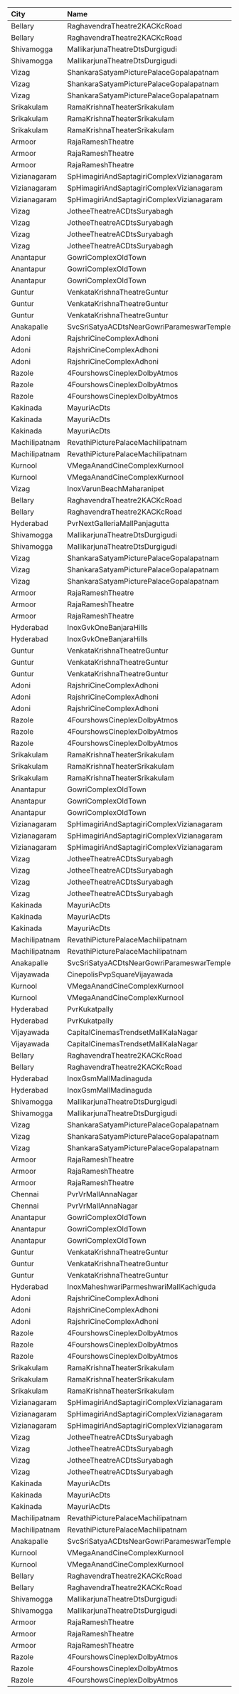 | City          | Name                                      |  Time | Type          | Price | Capacity | Booked |
| :------------ | :---------------------------------------- | ----: | :------------ | ----: | -------: | -----: |
| Bellary       | RaghavendraTheatre2KACKcRoad              | 10:30 | Diamond       |  200₹ |      150 |     45 |
| Bellary       | RaghavendraTheatre2KACKcRoad              | 10:30 | Gold          |  150₹ |      453 |    291 |
| Shivamogga    | MallikarjunaTheatreDtsDurgigudi           | 11:00 | Balcony       |  150₹ |      208 |    170 |
| Shivamogga    | MallikarjunaTheatreDtsDurgigudi           | 11:00 | First         |  100₹ |      312 |    208 |
| Vizag         | ShankaraSatyamPicturePalaceGopalapatnam   | 11:00 | Balcony       |  112₹ |      208 |    197 |
| Vizag         | ShankaraSatyamPicturePalaceGopalapatnam   | 11:00 | FirstClass    |   80₹ |       25 |     25 |
| Vizag         | ShankaraSatyamPicturePalaceGopalapatnam   | 11:00 | SecondClass   |   40₹ |       65 |     65 |
| Srikakulam    | RamaKrishnaTheaterSrikakulam              | 11:00 | Balcony       |  112₹ |      110 |     88 |
| Srikakulam    | RamaKrishnaTheaterSrikakulam              | 11:00 | FirstClass    |   67₹ |      213 |    190 |
| Srikakulam    | RamaKrishnaTheaterSrikakulam              | 11:00 | SecondClass   |   44₹ |      102 |    102 |
| Armoor        | RajaRameshTheatre                         | 11:00 | FirstClass    |  110₹ |      185 |    160 |
| Armoor        | RajaRameshTheatre                         | 11:00 | SecondClass   |   30₹ |      192 |    192 |
| Armoor        | RajaRameshTheatre                         | 11:00 | ThirdClass    |   10₹ |      275 |    275 |
| Vizianagaram  | SpHimagiriAndSaptagiriComplexVizianagaram | 11:00 | Balcony       |  112₹ |      218 |    111 |
| Vizianagaram  | SpHimagiriAndSaptagiriComplexVizianagaram | 11:00 | FirstClass    |   67₹ |       43 |     21 |
| Vizianagaram  | SpHimagiriAndSaptagiriComplexVizianagaram | 11:00 | SecondClass   |   44₹ |       72 |     36 |
| Vizag         | JotheeTheatreACDtsSuryabagh               | 11:00 | ClassCircle   |  112₹ |      288 |    157 |
| Vizag         | JotheeTheatreACDtsSuryabagh               | 11:00 | JotheeCircle  |   67₹ |      236 |    118 |
| Vizag         | JotheeTheatreACDtsSuryabagh               | 11:00 | PopularCircle |   67₹ |       92 |     46 |
| Vizag         | JotheeTheatreACDtsSuryabagh               | 11:00 | JanathaCircle |   44₹ |      167 |     84 |
| Anantapur     | GowriComplexOldTown                       | 11:15 | Platinum      |  110₹ |      412 |    234 |
| Anantapur     | GowriComplexOldTown                       | 11:15 | Gold          |   70₹ |      120 |     75 |
| Anantapur     | GowriComplexOldTown                       | 11:15 | Silver        |   30₹ |      110 |    110 |
| Guntur        | VenkataKrishnaTheatreGuntur               | 11:15 | FirstClass    |  100₹ |      236 |    236 |
| Guntur        | VenkataKrishnaTheatreGuntur               | 11:15 | SecondClass   |   60₹ |       59 |     59 |
| Guntur        | VenkataKrishnaTheatreGuntur               | 11:15 | ThirdClass    |   40₹ |       68 |     68 |
| Anakapalle    | SvcSriSatyaACDtsNearGowriParameswarTemple | 11:15 | FirstClass    |  112₹ |      345 |    173 |
| Adoni         | RajshriCineComplexAdhoni                  | 11:20 | Balcony       |  150₹ |       50 |     26 |
| Adoni         | RajshriCineComplexAdhoni                  | 11:20 | FirstClass    |  100₹ |      193 |     97 |
| Adoni         | RajshriCineComplexAdhoni                  | 11:20 | SecondClass   |   60₹ |       50 |     25 |
| Razole        | 4FourshowsCineplexDolbyAtmos              | 11:20 | Platinum      |  200₹ |       20 |     20 |
| Razole        | 4FourshowsCineplexDolbyAtmos              | 11:20 | Gold          |  100₹ |      350 |    350 |
| Razole        | 4FourshowsCineplexDolbyAtmos              | 11:20 | Silver        |  100₹ |       30 |     30 |
| Kakinada      | MayuriAcDts                               | 11:30 | FirstClass    |  100₹ |      296 |    148 |
| Kakinada      | MayuriAcDts                               | 11:30 | SecondClass   |   60₹ |       48 |     24 |
| Kakinada      | MayuriAcDts                               | 11:30 | ThirdClass    |   40₹ |      100 |     50 |
| Machilipatnam | RevathiPicturePalaceMachilipatnam         | 11:30 | SecondClass   |   60₹ |      165 |    165 |
| Machilipatnam | RevathiPicturePalaceMachilipatnam         | 11:30 | ThirdClass    |   40₹ |       26 |     26 |
| Kurnool       | VMegaAnandCineComplexKurnool              | 11:55 | Gold          |  110₹ |      190 |     95 |
| Kurnool       | VMegaAnandCineComplexKurnool              | 11:55 | Executive     |   70₹ |       48 |     24 |
| Vizag         | InoxVarunBeachMaharanipet                 | 12:50 | Excutive      |  150₹ |       58 |      0 |
| Bellary       | RaghavendraTheatre2KACKcRoad              | 13:30 | Diamond       |  200₹ |      150 |     45 |
| Bellary       | RaghavendraTheatre2KACKcRoad              | 13:30 | Gold          |  150₹ |      453 |    291 |
| Hyderabad     | PvrNextGalleriaMallPanjagutta             | 13:40 | Classic       |  150₹ |      145 |     22 |
| Shivamogga    | MallikarjunaTheatreDtsDurgigudi           | 14:00 | Balcony       |  150₹ |      208 |    170 |
| Shivamogga    | MallikarjunaTheatreDtsDurgigudi           | 14:00 | First         |  100₹ |      312 |    208 |
| Vizag         | ShankaraSatyamPicturePalaceGopalapatnam   | 14:00 | Balcony       |  112₹ |      208 |    197 |
| Vizag         | ShankaraSatyamPicturePalaceGopalapatnam   | 14:00 | FirstClass    |   80₹ |       25 |     25 |
| Vizag         | ShankaraSatyamPicturePalaceGopalapatnam   | 14:00 | SecondClass   |   40₹ |       65 |     65 |
| Armoor        | RajaRameshTheatre                         | 14:00 | FirstClass    |  110₹ |      185 |    160 |
| Armoor        | RajaRameshTheatre                         | 14:00 | SecondClass   |   30₹ |      192 |    192 |
| Armoor        | RajaRameshTheatre                         | 14:00 | ThirdClass    |   10₹ |      275 |    275 |
| Hyderabad     | InoxGvkOneBanjaraHills                    | 14:10 | Executive     |  150₹ |      179 |      0 |
| Hyderabad     | InoxGvkOneBanjaraHills                    | 14:10 | Royal         |  250₹ |        3 |      0 |
| Guntur        | VenkataKrishnaTheatreGuntur               | 14:15 | FirstClass    |  100₹ |      236 |    118 |
| Guntur        | VenkataKrishnaTheatreGuntur               | 14:15 | SecondClass   |   60₹ |       59 |     29 |
| Guntur        | VenkataKrishnaTheatreGuntur               | 14:15 | ThirdClass    |   40₹ |       68 |     34 |
| Adoni         | RajshriCineComplexAdhoni                  | 14:20 | Balcony       |  150₹ |       50 |     26 |
| Adoni         | RajshriCineComplexAdhoni                  | 14:20 | FirstClass    |  100₹ |      193 |     97 |
| Adoni         | RajshriCineComplexAdhoni                  | 14:20 | SecondClass   |   60₹ |       50 |     25 |
| Razole        | 4FourshowsCineplexDolbyAtmos              | 14:20 | Platinum      |  200₹ |       20 |     20 |
| Razole        | 4FourshowsCineplexDolbyAtmos              | 14:20 | Gold          |  100₹ |      350 |    350 |
| Razole        | 4FourshowsCineplexDolbyAtmos              | 14:20 | Silver        |  100₹ |       30 |     30 |
| Srikakulam    | RamaKrishnaTheaterSrikakulam              | 14:30 | Balcony       |  112₹ |      110 |     88 |
| Srikakulam    | RamaKrishnaTheaterSrikakulam              | 14:30 | FirstClass    |   67₹ |      213 |    190 |
| Srikakulam    | RamaKrishnaTheaterSrikakulam              | 14:30 | SecondClass   |   44₹ |      102 |    102 |
| Anantapur     | GowriComplexOldTown                       | 14:30 | Platinum      |  110₹ |      412 |    232 |
| Anantapur     | GowriComplexOldTown                       | 14:30 | Gold          |   70₹ |      120 |     75 |
| Anantapur     | GowriComplexOldTown                       | 14:30 | Silver        |   30₹ |      110 |    110 |
| Vizianagaram  | SpHimagiriAndSaptagiriComplexVizianagaram | 14:30 | Balcony       |  112₹ |      218 |    109 |
| Vizianagaram  | SpHimagiriAndSaptagiriComplexVizianagaram | 14:30 | FirstClass    |   67₹ |       43 |     21 |
| Vizianagaram  | SpHimagiriAndSaptagiriComplexVizianagaram | 14:30 | SecondClass   |   44₹ |       72 |     36 |
| Vizag         | JotheeTheatreACDtsSuryabagh               | 14:30 | ClassCircle   |  112₹ |      288 |    157 |
| Vizag         | JotheeTheatreACDtsSuryabagh               | 14:30 | JotheeCircle  |   67₹ |      236 |    118 |
| Vizag         | JotheeTheatreACDtsSuryabagh               | 14:30 | PopularCircle |   67₹ |       92 |     46 |
| Vizag         | JotheeTheatreACDtsSuryabagh               | 14:30 | JanathaCircle |   44₹ |      167 |     84 |
| Kakinada      | MayuriAcDts                               | 14:30 | FirstClass    |  100₹ |      296 |    148 |
| Kakinada      | MayuriAcDts                               | 14:30 | SecondClass   |   60₹ |       48 |     24 |
| Kakinada      | MayuriAcDts                               | 14:30 | ThirdClass    |   40₹ |      100 |     50 |
| Machilipatnam | RevathiPicturePalaceMachilipatnam         | 14:30 | SecondClass   |   60₹ |      165 |    165 |
| Machilipatnam | RevathiPicturePalaceMachilipatnam         | 14:30 | ThirdClass    |   40₹ |       26 |     26 |
| Anakapalle    | SvcSriSatyaACDtsNearGowriParameswarTemple | 14:30 | FirstClass    |  112₹ |      345 |    173 |
| Vijayawada    | CinepolisPvpSquareVijayawada              | 15:15 | Normal        |  150₹ |      185 |     93 |
| Kurnool       | VMegaAnandCineComplexKurnool              | 15:20 | Gold          |  110₹ |      190 |     99 |
| Kurnool       | VMegaAnandCineComplexKurnool              | 15:20 | Executive     |   70₹ |       48 |     24 |
| Hyderabad     | PvrKukatpally                             | 15:20 | Classic       |  150₹ |      282 |      6 |
| Hyderabad     | PvrKukatpally                             | 15:20 | Recliner      |  250₹ |       13 |      0 |
| Vijayawada    | CapitalCinemasTrendsetMallKalaNagar       | 15:45 | Gold          |  250₹ |       27 |     13 |
| Vijayawada    | CapitalCinemasTrendsetMallKalaNagar       | 15:45 | Silver        |  150₹ |       21 |     10 |
| Bellary       | RaghavendraTheatre2KACKcRoad              | 16:30 | Diamond       |  200₹ |      150 |     45 |
| Bellary       | RaghavendraTheatre2KACKcRoad              | 16:30 | Gold          |  150₹ |      453 |    291 |
| Hyderabad     | InoxGsmMallMadinaguda                     | 17:40 | Executive     |  200₹ |      136 |      0 |
| Hyderabad     | InoxGsmMallMadinaguda                     | 17:40 | Royal         |  300₹ |        8 |      0 |
| Shivamogga    | MallikarjunaTheatreDtsDurgigudi           | 17:45 | Balcony       |  150₹ |      208 |    170 |
| Shivamogga    | MallikarjunaTheatreDtsDurgigudi           | 17:45 | First         |  100₹ |      312 |    208 |
| Vizag         | ShankaraSatyamPicturePalaceGopalapatnam   | 18:00 | Balcony       |  112₹ |      208 |    197 |
| Vizag         | ShankaraSatyamPicturePalaceGopalapatnam   | 18:00 | FirstClass    |   80₹ |       25 |     25 |
| Vizag         | ShankaraSatyamPicturePalaceGopalapatnam   | 18:00 | SecondClass   |   40₹ |       65 |     65 |
| Armoor        | RajaRameshTheatre                         | 18:00 | FirstClass    |  110₹ |      185 |    160 |
| Armoor        | RajaRameshTheatre                         | 18:00 | SecondClass   |   30₹ |      192 |    192 |
| Armoor        | RajaRameshTheatre                         | 18:00 | ThirdClass    |   10₹ |      275 |    275 |
| Chennai       | PvrVrMallAnnaNagar                        | 18:15 | Classic       |   64₹ |       24 |     24 |
| Chennai       | PvrVrMallAnnaNagar                        | 18:15 | Prime         |  203₹ |      159 |      7 |
| Anantapur     | GowriComplexOldTown                       | 18:15 | Platinum      |  110₹ |      412 |    236 |
| Anantapur     | GowriComplexOldTown                       | 18:15 | Gold          |   70₹ |      120 |     75 |
| Anantapur     | GowriComplexOldTown                       | 18:15 | Silver        |   30₹ |      110 |    110 |
| Guntur        | VenkataKrishnaTheatreGuntur               | 18:15 | FirstClass    |  100₹ |      236 |    118 |
| Guntur        | VenkataKrishnaTheatreGuntur               | 18:15 | SecondClass   |   60₹ |       59 |     29 |
| Guntur        | VenkataKrishnaTheatreGuntur               | 18:15 | ThirdClass    |   40₹ |       68 |     34 |
| Hyderabad     | InoxMaheshwariParmeshwariMallKachiguda    | 18:20 | Executive     |  200₹ |      116 |      0 |
| Adoni         | RajshriCineComplexAdhoni                  | 18:20 | Balcony       |  150₹ |       50 |     26 |
| Adoni         | RajshriCineComplexAdhoni                  | 18:20 | FirstClass    |  100₹ |      193 |     97 |
| Adoni         | RajshriCineComplexAdhoni                  | 18:20 | SecondClass   |   60₹ |       50 |     25 |
| Razole        | 4FourshowsCineplexDolbyAtmos              | 18:20 | Platinum      |  200₹ |       20 |     20 |
| Razole        | 4FourshowsCineplexDolbyAtmos              | 18:20 | Gold          |  100₹ |      350 |    350 |
| Razole        | 4FourshowsCineplexDolbyAtmos              | 18:20 | Silver        |  100₹ |       30 |     30 |
| Srikakulam    | RamaKrishnaTheaterSrikakulam              | 18:30 | Balcony       |  112₹ |      110 |     88 |
| Srikakulam    | RamaKrishnaTheaterSrikakulam              | 18:30 | FirstClass    |   67₹ |      213 |    190 |
| Srikakulam    | RamaKrishnaTheaterSrikakulam              | 18:30 | SecondClass   |   44₹ |      102 |    102 |
| Vizianagaram  | SpHimagiriAndSaptagiriComplexVizianagaram | 18:30 | Balcony       |  112₹ |      218 |    109 |
| Vizianagaram  | SpHimagiriAndSaptagiriComplexVizianagaram | 18:30 | FirstClass    |   67₹ |       43 |     21 |
| Vizianagaram  | SpHimagiriAndSaptagiriComplexVizianagaram | 18:30 | SecondClass   |   44₹ |       72 |     38 |
| Vizag         | JotheeTheatreACDtsSuryabagh               | 18:30 | ClassCircle   |  112₹ |      288 |    157 |
| Vizag         | JotheeTheatreACDtsSuryabagh               | 18:30 | JotheeCircle  |   67₹ |      236 |    118 |
| Vizag         | JotheeTheatreACDtsSuryabagh               | 18:30 | PopularCircle |   67₹ |       92 |     46 |
| Vizag         | JotheeTheatreACDtsSuryabagh               | 18:30 | JanathaCircle |   44₹ |      167 |     84 |
| Kakinada      | MayuriAcDts                               | 18:30 | FirstClass    |  100₹ |      296 |    148 |
| Kakinada      | MayuriAcDts                               | 18:30 | SecondClass   |   60₹ |       48 |     24 |
| Kakinada      | MayuriAcDts                               | 18:30 | ThirdClass    |   40₹ |      100 |     50 |
| Machilipatnam | RevathiPicturePalaceMachilipatnam         | 18:30 | SecondClass   |   60₹ |      165 |    165 |
| Machilipatnam | RevathiPicturePalaceMachilipatnam         | 18:30 | ThirdClass    |   40₹ |       26 |     26 |
| Anakapalle    | SvcSriSatyaACDtsNearGowriParameswarTemple | 18:30 | FirstClass    |  112₹ |      345 |    173 |
| Kurnool       | VMegaAnandCineComplexKurnool              | 19:15 | Gold          |  110₹ |      190 |     99 |
| Kurnool       | VMegaAnandCineComplexKurnool              | 19:15 | Executive     |   70₹ |       48 |     24 |
| Bellary       | RaghavendraTheatre2KACKcRoad              | 19:30 | Diamond       |  200₹ |      150 |     45 |
| Bellary       | RaghavendraTheatre2KACKcRoad              | 19:30 | Gold          |  150₹ |      453 |    291 |
| Shivamogga    | MallikarjunaTheatreDtsDurgigudi           | 20:45 | Balcony       |  150₹ |      208 |    170 |
| Shivamogga    | MallikarjunaTheatreDtsDurgigudi           | 20:45 | First         |  100₹ |      312 |    208 |
| Armoor        | RajaRameshTheatre                         | 21:00 | FirstClass    |  110₹ |      185 |    160 |
| Armoor        | RajaRameshTheatre                         | 21:00 | SecondClass   |   30₹ |      192 |    192 |
| Armoor        | RajaRameshTheatre                         | 21:00 | ThirdClass    |   10₹ |      275 |    275 |
| Razole        | 4FourshowsCineplexDolbyAtmos              | 21:20 | Platinum      |  200₹ |       20 |     20 |
| Razole        | 4FourshowsCineplexDolbyAtmos              | 21:20 | Gold          |  100₹ |      350 |    350 |
| Razole        | 4FourshowsCineplexDolbyAtmos              | 21:20 | Silver        |  100₹ |       30 |     30 |